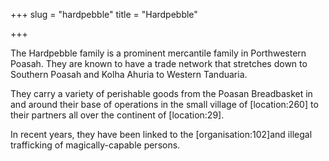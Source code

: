 +++
slug = "hardpebble"
title = "Hardpebble"

+++

The Hardpebble family is a prominent mercantile family in Porthwestern Poasah. They are known to have a trade network that stretches down to Southern Poasah and Kolha Ahuria to Western Tanduaria. 

They carry a variety of perishable goods from the Poasan Breadbasket in and around their base of operations in the small village of \[location:260\] to their partners all over the continent of \[location:29\]. 

In recent years, they have been linked to the \[organisation:102\]and illegal trafficking of magically-capable persons.
